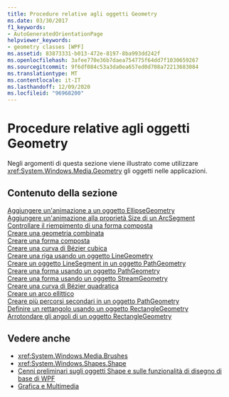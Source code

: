 ```yaml
---
title: Procedure relative agli oggetti Geometry
ms.date: 03/30/2017
f1_keywords:
- AutoGeneratedOrientationPage
helpviewer_keywords:
- geometry classes [WPF]
ms.assetid: 83873331-b013-472e-8197-8ba993dd242f
ms.openlocfilehash: 3afee770e36b7daea754775f64dd7f1030659267
ms.sourcegitcommit: 9f6df084c53a3da0ea657ed0d708a72213683084
ms.translationtype: MT
ms.contentlocale: it-IT
ms.lasthandoff: 12/09/2020
ms.locfileid: "96968200"
---
```

# <a name="geometries-how-to-topics"></a>Procedure relative agli oggetti Geometry
Negli argomenti di questa sezione viene illustrato come utilizzare <xref:System.Windows.Media.Geometry> gli oggetti nelle applicazioni.  
  
## <a name="in-this-section"></a>Contenuto della sezione  
 [Aggiungere un'animazione a un oggetto EllipseGeometry](how-to-animate-an-ellipsegeometry.md)  
 [Aggiungere un'animazione alla proprietà Size di un ArcSegment](how-to-animate-the-size-of-an-arcsegment.md)  
 [Controllare il riempimento di una forma composta](how-to-control-the-fill-of-a-composite-shape.md)  
 [Creare una geometria combinata](how-to-create-a-combined-geometry.md)  
 [Creare una forma composta](how-to-create-a-composite-shape.md)  
 [Creare una curva di Bézier cubica](how-to-create-a-cubic-bezier-curve.md)  
 [Creare una riga usando un oggetto LineGeometry](how-to-create-a-line-using-a-linegeometry.md)  
 [Creare un oggetto LineSegment in un oggetto PathGeometry](how-to-create-a-linesegment-in-a-pathgeometry.md)  
 [Creare una forma usando un oggetto PathGeometry](how-to-create-a-shape-by-using-a-pathgeometry.md)  
 [Creare una forma usando un oggetto StreamGeometry](how-to-create-a-shape-using-a-streamgeometry.md)  
 [Creare una curva di Bézier quadratica](how-to-create-a-quadratic-bezier-curve.md)  
 [Creare un arco ellittico](how-to-create-an-elliptical-arc.md)  
 [Creare più percorsi secondari in un oggetto PathGeometry](how-to-create-multiple-subpaths-within-a-pathgeometry.md)  
 [Definire un rettangolo usando un oggetto RectangleGeometry](how-to-define-a-rectangle-using-a-rectanglegeometry.md)  
 [Arrotondare gli angoli di un oggetto RectangleGeometry](how-to-round-the-corners-of-a-rectanglegeometry.md)  
  
## <a name="see-also"></a>Vedere anche

- <xref:System.Windows.Media.Brushes>
- <xref:System.Windows.Shapes.Shape>
- [Cenni preliminari sugli oggetti Shape e sulle funzionalità di disegno di base di WPF](shapes-and-basic-drawing-in-wpf-overview.md)
- [Grafica e Multimedia](index.md)
